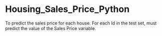 # Housing_Sales_Price_Python
To predict the sales price for each house. For each Id in the test set, must predict the value of the Sales Price variable. 
